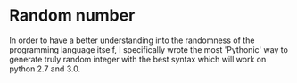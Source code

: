 # Random number
In order to have a better understanding into the randomness of the programming language itself, I specifically wrote the most 'Pythonic' way to generate truly random integer with the best syntax which will work on python 2.7 and 3.0.
